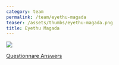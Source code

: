 ```yaml
---
category: team
permalink: /team/eyethu-magada
teaser: /assets/thumbs/eyethu-magada.png
title: Eyethu Magada
---
```


<img src="/assets/img/eyethu-magada.png" />

[Questionnare Answers](https://drive.google.com/open?id=1NumP8Kh7pe9QAxm4PpgjrBzaizyxEbSeeAxAuxQxucs)
